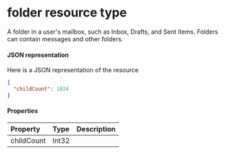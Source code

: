 # folder resource type

A folder in a user's mailbox, such as Inbox, Drafts, and Sent Items. Folders can contain messages and other folders.

#### JSON representation

Here is a JSON representation of the resource

<!-- {
  "blockType": "resource",
  "optionalProperties": [

  ],
  "@odata.type": "microsoft.graph.folder"
}-->

```json
{
  "childCount": 1024
}

```
#### Properties
| Property	   | Type	|Description|
|:---------------|:--------|:----------|
|childCount|Int32||
